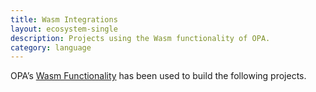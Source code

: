 ```yaml
---
title: Wasm Integrations
layout: ecosystem-single
description: Projects using the Wasm functionality of OPA.
category: language
---
```


OPA’s [Wasm Functionality](../../wasm) has been used to build the following projects.
